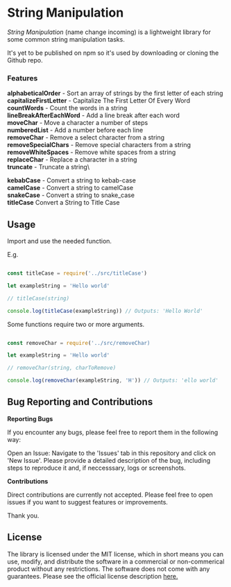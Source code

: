 # String Manipulation

*String Manipulation* (name change incoming) is a lightweight library for some common string manipulation tasks.

It's yet to be published on npm so it's used by downloading or cloning the Github repo.

### Features

**alphabeticalOrder** - Sort an array of strings by the first letter of each string\
**capitalizeFirstLetter** - Capitalize The First Letter Of Every Word\
**countWords** - Count the words in a string\
**lineBreakAfterEachWord** - Add a line break after each word\
**moveChar** - Move a character a number of steps\
**numberedList** - Add a number before each line\
**removeChar** - Remove a select character from a string\
**removeSpecialChars** - Remove special characters from a string\
**removeWhiteSpaces** - Remove white spaces from a string\
**replaceChar** - Replace a character in a string\
**truncate** - Truncate a string\

**kebabCase** - Convert a string to kebab-case\
**camelCase** - Convert a string to camelCase\
**snakeCase** - Convert a string to snake_case\
**titleCase** Convert a String to Title Case

## Usage

Import and use the needed function.

E.g.

```javascript

const titleCase = require('../src/titleCase')

let exampleString = 'Hello world'

// titleCase(string)

console.log(titleCase(exampleString)) // Outputs: 'Hello World'

```

Some functions require two or more arguments.

```javascript

const removeChar = require('../src/removeChar)

let exampleString = 'Hello world'

// removeChar(string, charToRemove)

console.log(removeChar(exampleString, 'H')) // Outputs: 'ello world'


```

## Bug Reporting and Contributions

**Reporting Bugs**

If you encounter any bugs, please feel free to report them in the following way:

Open an Issue: Navigate to the 'Issues' tab in this repository and click on 'New Issue'. Please provide a detailed description of the bug, including steps to reproduce it and, if neccesssary, logs or screenshots.

**Contributions**

Direct contributions are currently not accepted. Please feel free to open issues if you want to suggest features or improvements.

Thank you.

## License


The library is licensed under the MIT license, which in short means you can use, modify, and distribute the software in a commercial or non-commerical product without any restrictions.
The software does not come with any guarantees. Please see the official license description [here.](./LICENSE)

